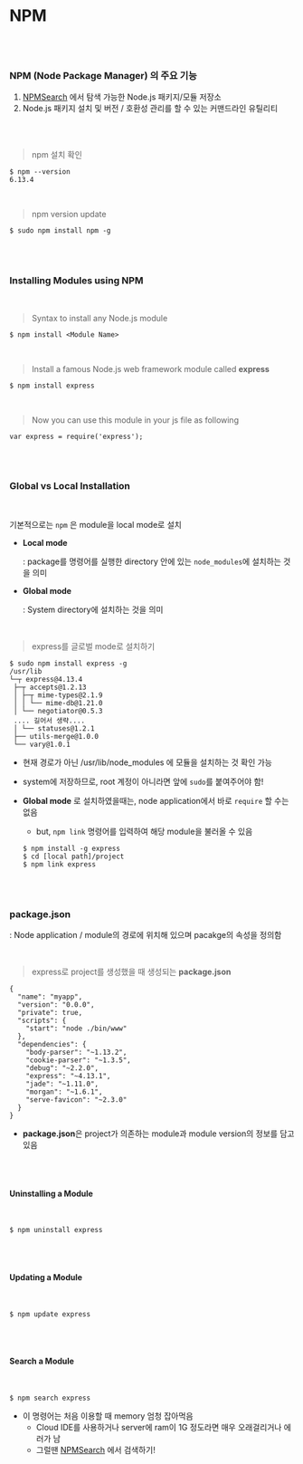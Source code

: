 # NPM

<br>

<br>

### NPM (Node Package Manager) 의 주요 기능

1. [NPMSearch](https://npmsearch.com/) 에서 탐색 가능한 Node.js 패키지/모듈 저장소
2. Node.js 패키지 설치 및 버전 / 호환성 관리를 할 수 있는 커맨드라인 유틸리티

<br>

<br>

> npm 설치 확인

```shell
$ npm --version
6.13.4
```

<br>

> npm version update

```shell
$ sudo npm install npm -g
```

<br>

<br>

### Installing Modules using NPM

<br>

> Syntax to install any Node.js module

```shell
$ npm install <Module Name>
```

<br>

> Install a famous Node.js web framework module called **express** 

```shell
$ npm install express
```

<br>

> Now you can use this module in your js file as following

```shell
var express = require('express');
```

<br>

<br>

### Global vs Local Installation

<br>

기본적으로는 `npm` 은 module을 local mode로 설치

- **Local mode**

  : package를 명령어를 실행한 directory 안에 있는 `node_modules`에 설치하는 것을 의미

- **Global mode**

  : System directory에 설치하는 것을 의미

<br>

> express를 글로벌 mode로 설치하기

```shell
$ sudo npm install express -g
/usr/lib
└─┬ express@4.13.4
 ├─┬ accepts@1.2.13
 │ ├─┬ mime-types@2.1.9
 │ │ └── mime-db@1.21.0
 │ └── negotiator@0.5.3
 .... 길어서 생략....
 │ └── statuses@1.2.1
 ├── utils-merge@1.0.0
 └── vary@1.0.1
```

- 현재 경로가 아닌 /usr/lib/node_modules 에 모듈을 설치하는 것 확인 가능

- system에 저장하므로, root 계정이 아니라면 앞에 `sudo`를 붙여주어야 함!

- **Global mode** 로 설치하였을때는, node application에서 바로 `require` 할 수는 없음

  - but, `npm link` 명령어를 입력하여 해당 module을 불러올 수 있음

  ```shell
  $ npm install -g express
  $ cd [local path]/project
  $ npm link express
  ```

  

<br>

<br>

### package.json

: Node application / module의 경로에 위치해 있으며 pacakge의 속성을 정의함

<br>

> express로 project를 생성했을 때 생성되는 **package.json**

```shell
{
  "name": "myapp",
  "version": "0.0.0",
  "private": true,
  "scripts": {
    "start": "node ./bin/www"
  },
  "dependencies": {
    "body-parser": "~1.13.2",
    "cookie-parser": "~1.3.5",
    "debug": "~2.2.0",
    "express": "~4.13.1",
    "jade": "~1.11.0",
    "morgan": "~1.6.1",
    "serve-favicon": "~2.3.0"
  }
}
```

- **package.json**은 project가 의존하는 module과 module version의 정보를 담고있음

<br>

<br>

#### Uninstalling a Module 

<br>

```shell
$ npm uninstall express
```

<br>

<br>

#### Updating a Module

<br>

```shell
$ npm update express
```

<br>

<br>

#### Search a Module

<br>

```shell
$ npm search express
```

- 이 명령어는 처음 이용할 때 memory 엄청 잡아먹음
  - Cloud IDE를 사용하거나 server에 ram이 1G 정도라면 매우 오래걸리거나 에러가 남
  - 그럴땐  [NPMSearch](https://npmsearch.com/) 에서 검색하기!

<br>